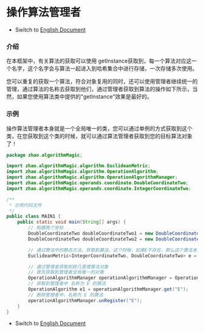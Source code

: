 # 操作算法管理者

- Switch
  to [English Document](https://github.com/BeardedManZhao/algorithmStar/blob/main/KnowledgeDocument/OperationAlgorithmManager.md)

### 介绍

在本框架中，有关算法的获取可以使用 getInstance获取到，每一个算法对应这一个名字，这个名字会与算法一起进入到哈希集合中进行存储，一次存储多次使用。

您可以重复的获取一个算法，符合对象复用的同时，还可以使用管理者继续统一的管理，通过算法的名称去获取到他们，通过管理者获取到算法的操作如下所示，当然，如果您使用算法类中提供的"getInstance"效果是最好的。

### 示例

操作算法管理者本身就是一个全局唯一的类，您可以通过单例的方式获取到这个类，在您获取到这个类的时候，就可以通过算法管理者获取到您的目标算法对象了！

```java
package zhao.algorithmMagic;

import zhao.algorithmMagic.algorithm.EuclideanMetric;
import zhao.algorithmMagic.algorithm.OperationAlgorithm;
import zhao.algorithmMagic.algorithm.OperationAlgorithmManager;
import zhao.algorithmMagic.operands.coordinate.DoubleCoordinateTwo;
import zhao.algorithmMagic.operands.coordinate.IntegerCoordinateTwo;

/**
 * 示例代码文件
 */
public class MAIN1 {
    public static void main(String[] args) {
        // 构建两个坐标
        DoubleCoordinateTwo doubleCoordinateTwo1 = new DoubleCoordinateTwo(1, 3);
        DoubleCoordinateTwo doubleCoordinateTwo2 = new DoubleCoordinateTwo(1, 5);

        // 通过算法中的静态方法，获取到算法，这个时候，如果E不存在，那么这个算法本身就已经自动注册到了管理者中
        EuclideanMetric<IntegerCoordinateTwo, DoubleCoordinateTwo> e = EuclideanMetric.getInstance("E");

        // 通过管理者获取到欧几里德算法对象
        // 首先获取到管理者全局唯一的对象
        OperationAlgorithmManager operationAlgorithmManager = OperationAlgorithmManager.getInstance();
        // 获取到管理者中 名称为 E 的算法
        OperationAlgorithm e1 = operationAlgorithmManager.get("E");
        // 删除管理者中，名称为 E 的算法
        operationAlgorithmManager.unRegister("E");
    }
}

```

- Switch
  to [English Document](https://github.com/BeardedManZhao/algorithmStar/blob/main/KnowledgeDocument/OperationAlgorithmManager.md)
